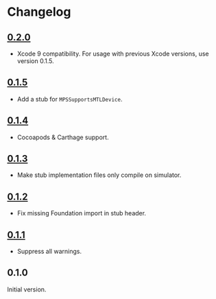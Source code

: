 # Changelog

## [0.2.0](https://github.com/xmartlabs/MetalPerformanceShadersProxy/releases/tag/0.2.0)

* Xcode 9 compatibility. For usage with previous Xcode versions, use version 0.1.5.

## [0.1.5](https://github.com/xmartlabs/MetalPerformanceShadersProxy/releases/tag/0.1.5)

* Add a stub for `MPSSupportsMTLDevice`.

## [0.1.4](https://github.com/xmartlabs/MetalPerformanceShadersProxy/releases/tag/0.1.4)

* Cocoapods & Carthage support.

## [0.1.3](https://github.com/xmartlabs/MetalPerformanceShadersProxy/releases/tag/0.1.3)

* Make stub implementation files only compile on simulator.

## [0.1.2](https://github.com/xmartlabs/MetalPerformanceShadersProxy/releases/tag/0.1.2)

* Fix missing Foundation import in stub header.

## [0.1.1](https://github.com/xmartlabs/MetalPerformanceShadersProxy/releases/tag/0.1.1)

* Suppress all warnings.

## 0.1.0

Initial version.
